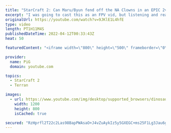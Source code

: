 ```yaml
---
title: "StarCraft 2: Can Maru/Byun fend off the NA Clowns in an EPIC 2v2? | PiG Reacts"
excerpt: "I was going to cast this as an FPV vid, but listening and reacting to Special+Astrea playing 2v2 against Maru+Byun was just too funny. Great match, great reactions from Special, really fun series. This best of 5 series was played as a precursor to Nation Wars 2022.  Follow Special on Twitch! https://www.twitch.tv/special_"
originalUrl: https://youtube.com/watch?v=9JKlE1L4hfE
type: video
length: PT1H11M4S
publishedDateTime: 2022-04-12T00:33:43Z
heat: 50

featuredContent: "<iframe width=\"800\" height=\"500\" frameborder=\"0\" src=\"https://www.youtube.com/embed/9JKlE1L4hfE\" allow=\"accelerometer; autoplay; encrypted-media; gyroscope; picture-in-picture\" allowfullscreen></iframe>"

provider:
  name: PiG
  domain: youtube.com

topics:
  - StarCraft 2
  - Terran

images:
  - url: https://www.youtube.com/img/desktop/supported_browsers/dinosaur.png
    width: 1200
    height: 800
    isCached: true

secured: "RzHprfl2T22c2Las98BapPWAsaO+J4vZuAykIz5y5GXEGC+ms25F1Lg3Jau6gsi5pLsMT9O6TWwiBLztUgaJi0aUMx8+oVcXXTCSCVtcQO9Fk1HPn2iO8I82dOL6hLDJwbQtZH1xavjmNDMWlHbjTGde1h/OpF+c8zlPNzqLKXBqc+EoR9A9Pf/bSFPpcImk3FFBJr58PPhlNSim5utMOKH7WHrcbEUVbYVgWnDOym5+0ouLN1vArFDGiAZ+sThc0pzKHEJWJqsUKDfVpA9a8ygx3cjuPqaYuSwn8WtVrWdu7vq4dPlneaDylbnxT6SIZNOBLQX/igFzUYBM4sKB2CKdpXcV6V5VtlunWv/+/ssT4vhEg1GjXGc041fFlxEXDzLZU4sG3OaBKG9VH5Py6Pf/8zo9kmZdM1LxIagxC/k=;67Sb5apwQ+qo1oek+mnSVw=="
---
```


